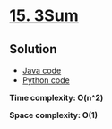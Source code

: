 # [15. 3Sum](https://leetcode.com/problems/3sum/)

## Solution

- [Java code](https://github.com/alexengrig/leetcode/blob/main/src/main/java/dev/alexengrig/leetcode/_15_3sum/Solution.java)
- [Python code](https://github.com/alexengrig/leetcode/blob/main/src/main/python/15_3sum/solution.py)

**Time complexity: O(n^2)**

**Space complexity: O(1)**
